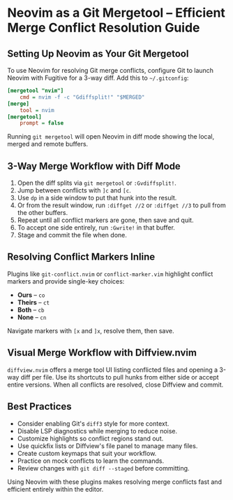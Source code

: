 # Neovim as a Git Mergetool – Efficient Merge Conflict Resolution Guide

## Setting Up Neovim as Your Git Mergetool

To use Neovim for resolving Git merge conflicts, configure Git to launch Neovim with Fugitive for a 3-way diff. Add this to `~/.gitconfig`:

```ini
[mergetool "nvim"]
    cmd = nvim -f -c "Gdiffsplit!" "$MERGED"
[merge]
    tool = nvim
[mergetool]
    prompt = false
```

Running `git mergetool` will open Neovim in diff mode showing the local, merged and remote buffers.

## 3-Way Merge Workflow with Diff Mode

1. Open the diff splits via `git mergetool` or `:Gvdiffsplit!`.
2. Jump between conflicts with `]c` and `[c`.
3. Use `dp` in a side window to put that hunk into the result.
4. Or from the result window, run `:diffget //2` or `:diffget //3` to pull from the other buffers.
5. Repeat until all conflict markers are gone, then save and quit.
6. To accept one side entirely, run `:Gwrite!` in that buffer.
7. Stage and commit the file when done.

## Resolving Conflict Markers Inline

Plugins like `git-conflict.nvim` or `conflict-marker.vim` highlight conflict markers and provide single-key choices:

- **Ours** – `co`
- **Theirs** – `ct`
- **Both** – `cb`
- **None** – `cn`

Navigate markers with `[x` and `]x`, resolve them, then save.

## Visual Merge Workflow with Diffview.nvim

`diffview.nvim` offers a merge tool UI listing conflicted files and opening a 3-way diff per file. Use its shortcuts to pull hunks from either side or accept entire versions. When all conflicts are resolved, close Diffview and commit.

## Best Practices

- Consider enabling Git's `diff3` style for more context.
- Disable LSP diagnostics while merging to reduce noise.
- Customize highlights so conflict regions stand out.
- Use quickfix lists or Diffview's file panel to manage many files.
- Create custom keymaps that suit your workflow.
- Practice on mock conflicts to learn the commands.
- Review changes with `git diff --staged` before committing.

Using Neovim with these plugins makes resolving merge conflicts fast and efficient entirely within the editor.
